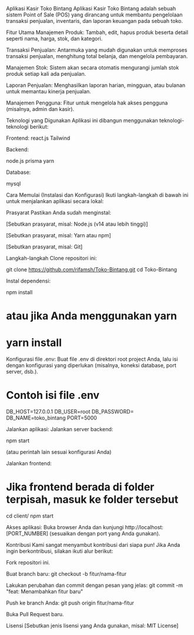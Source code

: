 Aplikasi Kasir Toko Bintang
Aplikasi Kasir Toko Bintang adalah sebuah sistem Point of Sale (POS) yang dirancang untuk membantu pengelolaan transaksi penjualan, inventaris, dan laporan keuangan pada sebuah toko.

Fitur Utama
Manajemen Produk: Tambah, edit, hapus produk beserta detail seperti nama, harga, stok, dan kategori.

Transaksi Penjualan: Antarmuka yang mudah digunakan untuk memproses transaksi penjualan, menghitung total belanja, dan mengelola pembayaran.

Manajemen Stok: Sistem akan secara otomatis mengurangi jumlah stok produk setiap kali ada penjualan.

Laporan Penjualan: Menghasilkan laporan harian, mingguan, atau bulanan untuk memantau kinerja penjualan.

Manajemen Pengguna: Fitur untuk mengelola hak akses pengguna (misalnya, admin dan kasir).

Teknologi yang Digunakan
Aplikasi ini dibangun menggunakan teknologi-teknologi berikut:

Frontend:
react.js
Tailwind

Backend:

node.js prisma yarn

Database:

mysql

Cara Memulai (Instalasi dan Konfigurasi)
Ikuti langkah-langkah di bawah ini untuk menjalankan aplikasi secara lokal:

Prasyarat
Pastikan Anda sudah menginstal:

[Sebutkan prasyarat, misal: Node.js (v14 atau lebih tinggi)]

[Sebutkan prasyarat, misal: Yarn atau npm]

[Sebutkan prasyarat, misal: Git]

Langkah-langkah
Clone repositori ini:

git clone https://github.com/rifamsh/Toko-Bintang.git
cd Toko-Bintang

Instal dependensi:

npm install

# atau jika Anda menggunakan yarn

# yarn install

Konfigurasi file .env:
Buat file .env di direktori root project Anda, lalu isi dengan konfigurasi yang diperlukan (misalnya, koneksi database, port server, dsb.).

# Contoh isi file .env

DB_HOST=127.0.0.1
DB_USER=root
DB_PASSWORD=
DB_NAME=toko_bintang
PORT=5000

Jalankan aplikasi:
Jalankan server backend:

npm start

(atau perintah lain sesuai konfigurasi Anda)

Jalankan frontend:

# Jika frontend berada di folder terpisah, masuk ke folder tersebut

cd client/
npm start

Akses aplikasi:
Buka browser Anda dan kunjungi http://localhost:[PORT_NUMBER] (sesuaikan dengan port yang Anda gunakan).

Kontribusi
Kami sangat menyambut kontribusi dari siapa pun! Jika Anda ingin berkontribusi, silakan ikuti alur berikut:

Fork repositori ini.

Buat branch baru: git checkout -b fitur/nama-fitur

Lakukan perubahan dan commit dengan pesan yang jelas: git commit -m "feat: Menambahkan fitur baru"

Push ke branch Anda: git push origin fitur/nama-fitur

Buka Pull Request baru.

Lisensi
[Sebutkan jenis lisensi yang Anda gunakan, misal: MIT License]
